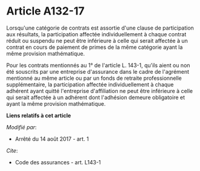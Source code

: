 # Article A132-17

Lorsqu'une catégorie de contrats est assortie d'une clause de participation aux résultats, la participation affectée
individuellement à chaque contrat réduit ou suspendu ne peut être inférieure à celle qui serait affectée à un contrat en
cours de paiement de primes de la même catégorie ayant la même provision mathématique. 

Pour les contrats mentionnés au 1° de l'article L. 143-1, qu'ils aient ou non été souscrits par une entreprise d'assurance
dans le cadre de l'agrément mentionné au même article ou par un fonds de retraite professionnelle supplémentaire, la
participation affectée individuellement à chaque adhérent ayant quitté l'entreprise d'affiliation ne peut être inférieure à
celle qui serait affectée à un adhérent dont l'adhésion demeure obligatoire et ayant la même provision mathématique.

**Liens relatifs à cet article**

_Modifié par_:

  - Arrêté du 14 août 2017 - art. 1

_Cite_:

  - Code des assurances - art. L143-1
